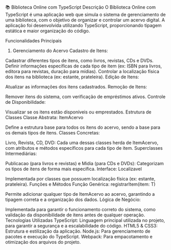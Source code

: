 📚 Biblioteca Online com TypeScript
Descrição
O Biblioteca Online com TypeScript é uma aplicação web que simula o sistema de gerenciamento de uma biblioteca, com o objetivo de organizar e controlar um acervo digital. A aplicação foi desenvolvida utilizando TypeScript, proporcionando tipagem estática e maior organização do código.

Funcionalidades Principais
1. Gerenciamento do Acervo
Cadastro de Itens:

Cadastrar diferentes tipos de itens, como livros, revistas, CDs e DVDs.
Definir informações específicas de cada tipo de item (ex: ISBN para livros, editora para revistas, duração para mídias).
Controlar a localização física dos itens na biblioteca (ex: estante, prateleira).
Edição de Itens:

Atualizar as informações dos itens cadastrados.
Remoção de Itens:

Remover itens do sistema, com verificação de empréstimos ativos.
Controle de Disponibilidade:

Visualizar se os itens estão disponíveis ou emprestados.
Estrutura de Classes
Classe Abstrata: ItemAcervo

Define a estrutura base para todos os itens do acervo, sendo a base para os demais tipos de itens.
Classes Concretas:

Livro, Revista, CD, DVD:
Cada uma dessas classes herda de ItemAcervo, com atributos e métodos específicos para cada tipo de item.
Superclasses Intermediárias:

Publicacao (para livros e revistas) e Midia (para CDs e DVDs):
Categorizam os tipos de itens de forma mais específica.
Interface: Localizavel

Implementada por classes que possuem localização física (ex: estante, prateleira).
Funções e Métodos
Função Genérica: registrarItem<T extends ItemAcervo>(item: T)

Permite adicionar qualquer tipo de ItemAcervo ao acervo, garantindo a tipagem correta e a organização dos dados.
Lógica de Negócio:

Implementada para garantir o funcionamento correto do sistema, como validação da disponibilidade de itens antes de qualquer operação.
Tecnologias Utilizadas
TypeScript: Linguagem principal utilizada no projeto, para garantir a segurança e a escalabilidade do código.
HTML5 & CSS3: Estrutura e estilização da aplicação.
Node.js: Para gerenciamento de pacotes e execução do TypeScript.
Webpack: Para empacotamento e otimização dos arquivos do projeto.
